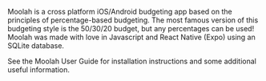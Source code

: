 Moolah is a cross platform iOS/Android budgeting app based on the principles of percentage-based budgeting.
The most famous version of this budgeting style is the 50/30/20 budget, but any percentages can be used!
Moolah was made with love in Javascript and React Native (Expo) using an SQLite database.

See the Moolah User Guide for installation instructions and some additional useful information.
